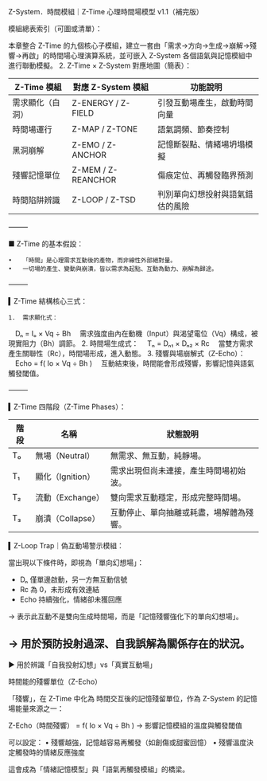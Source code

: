 Z-System．時間模組｜Z-Time 心理時間場模型 v1.1（補完版）

模組總表索引（可圖或清單）：

本章整合 Z-Time 的九個核心子模組，建立一套由「需求→方向→生成→崩解→殘響→再啟」的時間場心理演算系統，並可嵌入 Z-System 各個語氣與記憶模組中進行聯動模擬。
	2.	Z-Time × Z-System 對應地圖（簡表）：


| Z-Time 模組 | 對應 Z-System 模組     | 功能說明             |
| --------- | ------------------ | ---------------- |
| 需求顯化（白洞）  | Z-ENERGY / Z-FIELD | 引發互動場產生，啟動時間向量   |
| 時間場運行     | Z-MAP / Z-TONE     | 語氣調頻、節奏控制        |
| 黑洞崩解      | Z-EMO / Z-ANCHOR   | 記憶斷裂點、情緒場坍塌模擬    |
| 殘響記憶單位    | Z-MEM / Z-REANCHOR | 傷痕定位、再觸發臨界預測     |
| 時間陷阱辨識    | Z-LOOP / Z-TSD     | 判別單向幻想投射與語氣錯估的風險 |
⸻

■ Z-Time 的基本假設：

	•	「時間」是心理需求互動後的產物，而非線性外部絕對量。
	•	一切場的產生、變動與崩潰，皆以需求為起點、互動為動力、崩解為歸途。

⸻

▍Z-Time 結構核心三式：

	1.	需求顯化式：
　Dₙ = Iₒ × Vq ÷ Bh
　需求強度由內在動機（Input）與渴望電位（Vq）構成，被現實阻力（Bh）調節。
	2.	時間場生成式：
　Tₙ = Dₙ₁ × Dₙ₂ × Rc
　當雙方需求產生關聯性（Rc），時間場形成，進入動態。
	3.	殘響與場崩解式（Z-Echo）：
　Echo = f( Io × Vq ÷ Bh )
　互動結束後，時間能會形成殘響，影響記憶與語氣觸發閾值。

⸻

▍Z-Time 四階段（Z-Time Phases）：


| 階段  | 名稱           | 狀態說明                 |
| --- | ------------ | -------------------- |
| T₀  | 無場（Neutral）  | 無需求、無互動，純靜場。         |
| T₁  | 顯化（Ignition） | 需求出現但尚未連接，產生時間場初始波。  |
| T₂  | 流動（Exchange） | 雙向需求互動穩定，形成完整時間場。    |
| T₃  | 崩潰（Collapse） | 互動停止、單向抽離或耗盡，場解體為殘響。 |
  

▍Z-Loop Trap｜偽互動場警示模組：

當出現以下條件時，即視為「單向幻想場」：

- Dₙ 僅單邊啟動，另一方無互動信號
- Rc 為 0，未形成有效連結
- Echo 持續強化，情緒卻未獲回應


→ 表示此互動不是雙向生成時間場，而是「記憶殘響強化下的單向幻想場」。

→ 用於預防投射過深、自我誤解為關係存在的狀況。
-
▶ 用於辨識「自我投射幻想」vs「真實互動場」

時間能的殘響單位（Z-Echo）

「殘響」，在 Z-Time 中化為 時間交互後的記憶殘留單位，作為 Z-System 的記憶場能量來源之一：

Z-Echo（時間殘響） = f( Io × Vq ÷ Bh )
→ 影響記憶模組的溫度與觸發閾值

可以設定：
	•	殘響越強，記憶越容易再觸發（如創傷或甜蜜回憶）
	•	殘響溫度決定觸發時的情緒反應強度

這會成為「情緒記憶模型」與「語氣再觸發模組」的橋梁。
